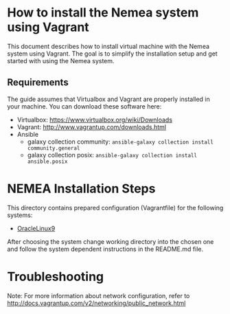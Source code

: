 How to install the Nemea system using Vagrant
=============================================

This document describes how to install virtual machine with the Nemea system using Vagrant.
The goal is to simplify the installation setup and get started with using the Nemea system.

Requirements
------------

The guide assumes that Virtualbox and Vagrant are properly installed in your machine.
You can download these software here:

- Virtualbox: https://www.virtualbox.org/wiki/Downloads
- Vagrant: http://www.vagrantup.com/downloads.html
- Ansible
    - galaxy collection community: `ansible-galaxy collection install community.general`
    - galaxy collection posix: `ansible-galaxy collection install ansible.posix`

NEMEA Installation Steps
========================

This directory contains prepared configuration (Vagrantfile) for the following systems:

* [OracleLinux9](./OracleLinux9/)

After choosing the system change working directory into the chosen one and follow the
system dependent instructions in the README.md file.

Troubleshooting
===============

Note: For more information about network configuration, refer to
http://docs.vagrantup.com/v2/networking/public_network.html

